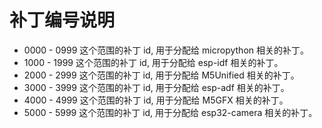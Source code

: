 # 补丁编号说明

- 0000 - 0999 这个范围的补丁 id, 用于分配给 micropython 相关的补丁。
- 1000 - 1999 这个范围的补丁 id, 用于分配给 esp-idf 相关的补丁。
- 2000 - 2999 这个范围的补丁 id, 用于分配给 M5Unified 相关的补丁。
- 3000 - 3999 这个范围的补丁 id, 用于分配给 esp-adf 相关的补丁。
- 4000 - 4999 这个范围的补丁 id, 用于分配给 M5GFX 相关的补丁。
- 5000 - 5999 这个范围的补丁 id, 用于分配给 esp32-camera 相关的补丁。
